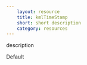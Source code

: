 ```yaml
---
    layout: resource
    title: kmlTimeStamp
    short: short description
    category: resources
---
```


description

Default


